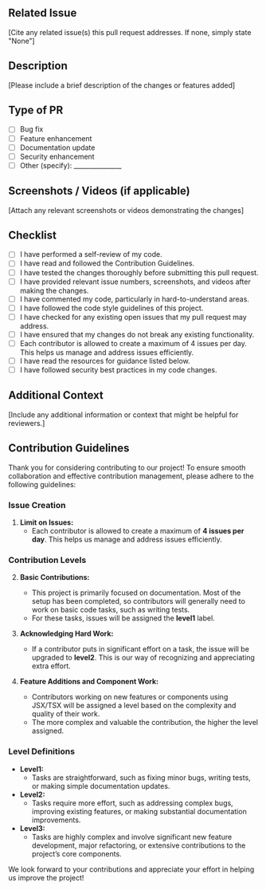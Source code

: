 ## Related Issue

[Cite any related issue(s) this pull request addresses. If none, simply state "None”]

## Description

[Please include a brief description of the changes or features added]

## Type of PR

- [ ] Bug fix
- [ ] Feature enhancement
- [ ] Documentation update
- [ ] Security enhancement
- [ ] Other (specify): _______________

## Screenshots / Videos (if applicable)

[Attach any relevant screenshots or videos demonstrating the changes]

## Checklist
- [ ] I have performed a self-review of my code.
- [ ] I have read and followed the Contribution Guidelines.
- [ ] I have tested the changes thoroughly before submitting this pull request.
- [ ] I have provided relevant issue numbers, screenshots, and videos after making the changes.
- [ ] I have commented my code, particularly in hard-to-understand areas.
- [ ] I have followed the code style guidelines of this project.
- [ ] I have checked for any existing open issues that my pull request may address.
- [ ] I have ensured that my changes do not break any existing functionality.
- [ ] Each contributor is allowed to create a maximum of 4 issues per day. This helps us manage and address issues efficiently.
- [ ] I have read the resources for guidance listed below.
- [ ] I have followed security best practices in my code changes.

## Additional Context

[Include any additional information or context that might be helpful for reviewers.]

## Contribution Guidelines

Thank you for considering contributing to our project! To ensure smooth collaboration and effective contribution management, please adhere to the following guidelines:

### Issue Creation

1. **Limit on Issues:**
   - Each contributor is allowed to create a maximum of **4 issues per day**. This helps us manage and address issues efficiently.

### Contribution Levels

2. **Basic Contributions:**
   - This project is primarily focused on documentation. Most of the setup has been completed, so contributors will generally need to work on basic code tasks, such as writing tests.
   - For these tasks, issues will be assigned the **level1** label.

3. **Acknowledging Hard Work:**
   - If a contributor puts in significant effort on a task, the issue will be upgraded to **level2**. This is our way of recognizing and appreciating extra effort.

4. **Feature Additions and Component Work:**
   - Contributors working on new features or components using JSX/TSX will be assigned a level based on the complexity and quality of their work.
   - The more complex and valuable the contribution, the higher the level assigned.

### Level Definitions

- **Level1:**
  - Tasks are straightforward, such as fixing minor bugs, writing tests, or making simple documentation updates.
- **Level2:**
  - Tasks require more effort, such as addressing complex bugs, improving existing features, or making substantial documentation improvements.
- **Level3:**
  - Tasks are highly complex and involve significant new feature development, major refactoring, or extensive contributions to the project’s core components.

We look forward to your contributions and appreciate your effort in helping us improve the project!
